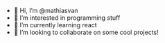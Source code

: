 - 👋 Hi, I’m @mathiasvan
- 👀 I’m interested in programming stuff
- 🌱 I’m currently learning react
- 💞️ I’m looking to collaborate on some cool projects!

<!---
mathiasvan/mathiasvan is a ✨ special ✨ repository because its `README.md` (this file) appears on your GitHub profile.
You can click the Preview link to take a look at your changes.
--->

